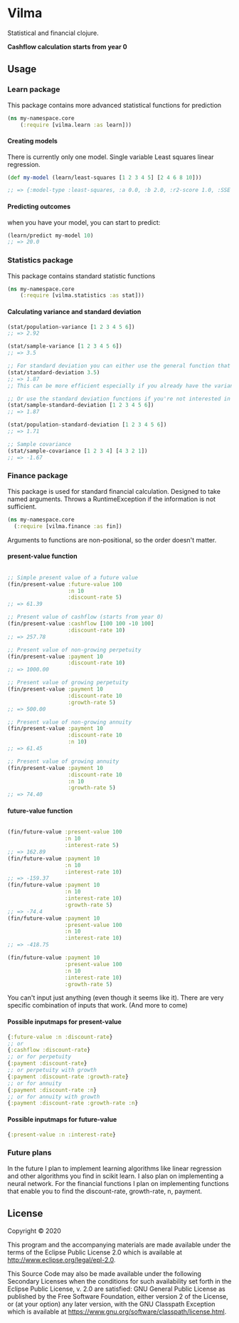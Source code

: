 # Vilma

Statistical and financial clojure. 

**Cashflow calculation starts from year 0**
## Usage

### Learn package
This package contains more advanced statistical functions for prediction
``` clojure
(ns my-namespace.core
    (:require [vilma.learn :as learn]))
```

#### Creating models
There is currently only one model. Single variable Least squares linear regression. 

``` clojure
(def my-model (learn/least-squares [1 2 3 4 5] [2 4 6 8 10]))

;; => {:model-type :least-squares, :a 0.0, :b 2.0, :r2-score 1.0, :SSE 0.0, :SST 20.0}
```
#### Predicting outcomes
when you have your model, you can start to predict:

``` clojure
(learn/predict my-model 10)
;; => 20.0
```

### Statistics package
This package contains standard statistic functions
``` clojure
(ns my-namespace.core
    (:require [vilma.statistics :as stat]))
```

#### Calculating variance and standard deviation
``` clojure
(stat/population-variance [1 2 3 4 5 6])
;; => 2.92

(stat/sample-variance [1 2 3 4 5 6]) 
;; => 3.5

;; For standard deviation you can either use the general function that takes variance as an argument
(stat/standard-deviation 3.5) 
;; => 1.87
;; This can be more efficient especially if you already have the variance

;; Or use the standard deviation functions if you're not interested in the variance
(stat/sample-standard-deviation [1 2 3 4 5 6]) 
;; => 1.87

(stat/population-standard-deviation [1 2 3 4 5 6]) 
;; => 1.71

;; Sample covariance
(stat/sample-covariance [1 2 3 4] [4 3 2 1])
;; => -1.67

```

### Finance package
This package is used for standard financial calculation. Designed to take named arguments.
Throws a RuntimeException if the information is not sufficient.

```clojure
(ns my-namespace.core
  (:require [vilma.finance :as fin])

```

Arguments to functions are non-positional, so the order doesn't matter.
#### present-value function
```clojure

;; Simple present value of a future value
(fin/present-value :future-value 100 
                   :n 10 
                   :discount-rate 5)
;; => 61.39

;; Present value of cashflow (starts from year 0)
(fin/present-value :cashflow [100 100 -10 100] 
                   :discount-rate 10)
;; => 257.78

;; Present value of non-growing perpetuity
(fin/present-value :payment 10 
                   :discount-rate 10)
;; => 1000.00

;; Present value of growing perpetuity
(fin/present-value :payment 10 
                   :discount-rate 10 
                   :growth-rate 5)
;; => 500.00

;; Present value of non-growing annuity
(fin/present-value :payment 10 
                   :discount-rate 10 
                   :n 10) 
;; => 61.45

;; Present value of growing annuity
(fin/present-value :payment 10 
                   :discount-rate 10 
                   :n 10 
                   :growth-rate 5) 
;; => 74.40

``` 

#### future-value function
```clojure

(fin/future-value :present-value 100 
                  :n 10 
                  :interest-rate 5)
;; => 162.89
(fin/future-value :payment 10
                  :n 10 
                  :interest-rate 10)
;; => -159.37
(fin/future-value :payment 10
                  :n 10 
                  :interest-rate 10)
                  :growth-rate 5)
;; => -74.4
(fin/future-value :payment 10
                  :present-value 100
                  :n 10 
                  :interest-rate 10)
;; => -418.75

(fin/future-value :payment 10
                  :present-value 100
                  :n 10 
                  :interest-rate 10)
                  :growth-rate 5)

```

You can't input just anything (even though it seems like it).
There are very specific combination of inputs that work. (And more to come)

#### Possible inputmaps for present-value
```clojure
{:future-value :n :discount-rate}
;; or
{:cashflow :discount-rate}
;; or for perpetuity
{:payment :discount-rate}
;; or perpetuity with growth
{:payment :discount-rate :growth-rate}
;; or for annuity
{:payment :discount-rate :n}
;; or for annuity with growth
{:payment :discount-rate :growth-rate :n}
```

#### Possible inputmaps for future-value
```clojure
{:present-value :n :interest-rate}
```

### Future plans
In the future I plan to implement learning algorithms like linear regression and other algorithms you find in scikit learn.
I also plan on implementing a neural network.
For the financial functions I plan on implementing functions that enable you to find the discount-rate, growth-rate,
n, payment.

## License

Copyright © 2020 

This program and the accompanying materials are made available under the
terms of the Eclipse Public License 2.0 which is available at
http://www.eclipse.org/legal/epl-2.0.

This Source Code may also be made available under the following Secondary
Licenses when the conditions for such availability set forth in the Eclipse
Public License, v. 2.0 are satisfied: GNU General Public License as published by
the Free Software Foundation, either version 2 of the License, or (at your
option) any later version, with the GNU Classpath Exception which is available
at https://www.gnu.org/software/classpath/license.html.
